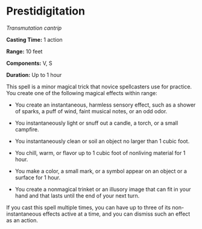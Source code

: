 <title>Prestidigitation</title>

# Prestidigitation

_Transmutation cantrip_

**Casting Time:** 1 action

**Range:** 10 feet

**Components:** V, S

**Duration:** Up to 1 hour

This spell is a minor magical trick that
novice spellcasters use for practice. You
create one of the following magical effects
within
range:

* You create an instantaneous, harmless
    sensory effect, such as a shower of
    sparks, a puff of wind, faint musical
    notes, or an odd odor.

* You instantaneously light or snuff out a
    candle, a torch, or a small campfire.

* You instantaneously clean or soil an object
    no larger than 1 cubic foot.

* You chill, warm, or flavor up to 1 cubic
    foot of nonliving material for 1 hour.

* You make a color, a small mark, or a symbol
    appear on an object or a surface for 1
    hour.

* You create a nonmagical trinket or an
    illusory image that can fit in your hand
    and that lasts until the end of your next
    turn.

If you cast this spell multiple times, you
can have up to three of its non-instantaneous
effects active at a time, and you can dismiss
such an effect as an action.



